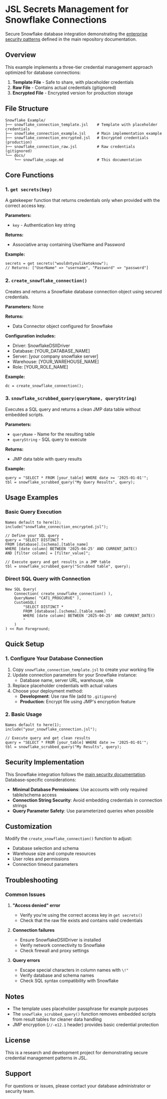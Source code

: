# JSL Secrets Management for Snowflake Connections

Secure Snowflake database integration demonstrating the [enterprise security patterns](../../README.md#security-architecture) defined in the main repository documentation.

## Overview

This example implements a three-tier credential management approach optimized for database connections:

1. **Template File** - Safe to share, with placeholder credentials
2. **Raw File** - Contains actual credentials (gitignored)
3. **Encrypted File** - Encrypted version for production storage

## File Structure

```
Snowflake Example/
├── snowflake_connection_template.jsl    # Template with placeholder credentials
├── snowflake_connection_example.jsl     # Main implementation example
├── snowflake_connection_encrypted.jsl   # Encrypted credentials (production)
├── snowflake_connection_raw.jsl         # Raw credentials (gitignored)
└── docs/
    └── snowflake_usage.md               # This documentation
```

## Core Functions

### 1. `get secrets(key)`
A gatekeeper function that returns credentials only when provided with the correct access key.

**Parameters:**
- `key` - Authentication key string

**Returns:**
- Associative array containing UserName and Password

**Example:**
```jsl
secrets = get secrets("wouldntyouliketoknow");
// Returns: ["UserName" => "username", "Password" => "password"]
```

### 2. `create_snowflake_connection()`
Creates and returns a Snowflake database connection object using secured credentials.

**Parameters:** None

**Returns:**
- Data Connector object configured for Snowflake

**Configuration includes:**
- Driver: SnowflakeDSIIDriver
- Database: [YOUR_DATABASE_NAME]
- Server: [your company snowflake server]
- Warehouse: [YOUR_WAREHOUSE_NAME]
- Role: [YOUR_ROLE_NAME]

**Example:**
```jsl
dc = create_snowflake_connection();
```

### 3. `snowflake_scrubbed_query(queryName, queryString)`
Executes a SQL query and returns a clean JMP data table without embedded scripts.

**Parameters:**
- `queryName` - Name for the resulting table
- `queryString` - SQL query to execute

**Returns:**
- JMP data table with query results

**Example:**
```jsl
query = "SELECT * FROM [your_table] WHERE date >= '2025-01-01'";
tbl = snowflake_scrubbed_query("My Query Results", query);
```

## Usage Examples

### Basic Query Execution
```jsl
Names default to here(1);
include("snowflake_connection_encrypted.jsl");

// Define your SQL query
query = "SELECT DISTINCT *
FROM [database].[schema].[table_name]
WHERE [date column] BETWEEN '2025-04-25' AND CURRENT_DATE()
AND [filter column] = [filter_value]";

// Execute query and get results in a JMP table
tbl = snowflake_scrubbed_query("Scrubbed table", query);
```

### Direct SQL Query with Connection
```jsl
New SQL Query(
    Connection( create_snowflake_connection() ),
    QueryName( "CAT1_PROGCURVE" ),
    CustomSQL(
        "SELECT DISTINCT *
        FROM [database].[schema].[table_name]
        WHERE [date column] BETWEEN '2025-04-25' AND CURRENT_DATE()
        "
    )
) << Run Foreground;
```

## Quick Setup

### 1. Configure Your Database Connection
1. Copy `snowflake_connection_template.jsl` to create your working file
2. Update connection parameters for your Snowflake instance:
   - Database name, server URL, warehouse, role
3. Replace placeholder credentials with actual values
4. Choose your deployment method:
   - **Development**: Use raw file (add to `.gitignore`)
   - **Production**: Encrypt file using JMP's encryption feature

### 2. Basic Usage
```jsl
Names default to here(1);
include("your_snowflake_connection.jsl");

// Execute query and get clean results
query = "SELECT * FROM [your_table] WHERE date >= '2025-01-01'";
tbl = snowflake_scrubbed_query("My Results", query);
```

## Security Implementation

This Snowflake integration follows the [main security documentation](../../README.md#security-architecture). Database-specific considerations:

- **Minimal Database Permissions**: Use accounts with only required table/schema access
- **Connection String Security**: Avoid embedding credentials in connection strings
- **Query Parameter Safety**: Use parameterized queries when possible

## Customization

Modify the `create_snowflake_connection()` function to adjust:
- Database selection and schema
- Warehouse size and compute resources
- User roles and permissions
- Connection timeout parameters

## Troubleshooting

### Common Issues

1. **"Access denied" error**
   - Verify you're using the correct access key in `get secrets()`
   - Check that the raw file exists and contains valid credentials

2. **Connection failures**
   - Ensure SnowflakeDSIIDriver is installed
   - Verify network connectivity to Snowflake
   - Check firewall and proxy settings

3. **Query errors**
   - Escape special characters in column names with `\!"`
   - Verify database and schema names
   - Check SQL syntax compatibility with Snowflake

## Notes

- The template uses placeholder passphrase for example purposes
- The `snowflake_scrubbed_query()` function removes embedded scripts from result tables for cleaner data handling
- JMP encryption (`//-e12.1` header) provides basic credential protection

## License

This is a research and development project for demonstrating secure credential management patterns in JSL.

## Support

For questions or issues, please contact your database administrator or security team.